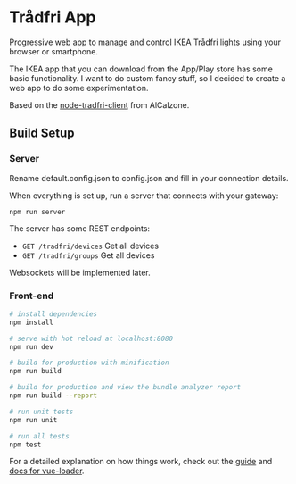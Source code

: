 # Trådfri App

Progressive web app to manage and control IKEA Trådfri lights using your browser or smartphone.

The IKEA app that you can download from the App/Play store has some basic functionality.
I want to do custom fancy stuff, so I decided to create a web app to do some experimentation.

Based on the [node-tradfri-client](AlCalzone/node-tradfri-client) from AlCalzone.

## Build Setup

### Server

Rename default.config.json to config.json and fill in your connection details.

When everything is set up, run a server that connects with your gateway:

`npm run server`

The server has some REST endpoints:

* `GET /tradfri/devices` Get all devices
* `GET /tradfri/groups` Get all devices

Websockets will be implemented later. 

### Front-end

``` bash
# install dependencies
npm install

# serve with hot reload at localhost:8080
npm run dev

# build for production with minification
npm run build

# build for production and view the bundle analyzer report
npm run build --report

# run unit tests
npm run unit

# run all tests
npm test
```

For a detailed explanation on how things work, check out the [guide](http://vuejs-templates.github.io/webpack/) and [docs for vue-loader](http://vuejs.github.io/vue-loader).
